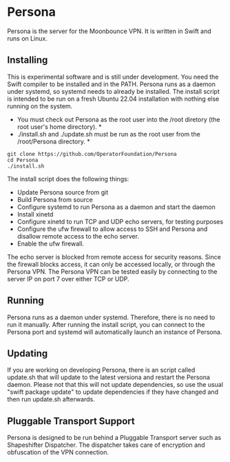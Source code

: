 # Persona

Persona is the server for the Moonbounce VPN. It is written in Swift and runs on Linux.

## Installing

This is experimental software and is still under development.
You need the Swift compiler to be installed and in the PATH.
Persona runs as a daemon under systemd, so systemd needs to already be installed.
The install script is intended to be run on a fresh Ubuntu 22.04 installation with nothing else running on the system.

* You must check out Persona as the root user into the /root diretory (the root user's home directory). *
* ./install.sh and ./update.sh must be run as the root user from the /root/Persona directory. *

```
git clone https://github.com/OperatorFoundation/Persona
cd Persona
./install.sh
```

The install script does the following things:
- Update Persona source from git
- Build Persona from source
- Configure systemd to run Persona as a daemon and start the daemon
- Install xinetd
- Configure xinetd to run TCP and UDP echo servers, for testing purposes
- Configure the ufw firewall to allow access to SSH and Persona and disallow remote access to the echo server.
- Enable the ufw firewall.

The echo server is blocked from remote access for security reasons. Since the firewall blocks access, it can
only be accessed locally, or through the Persona VPN. The Persona VPN can be tested easily by connecting to the
server IP on port 7 over either TCP or UDP.

## Running

Persona runs as a daemon under systemd. Therefore, there is no need to run it manually. After running the install
script, you can connect to the Persona port and systemd will automatically launch an instance of Persona.

## Updating

If you are working on developing Persona, there is an script called update.sh that will update to the latest
versiona and restart the Persona daemon. Please not that this will not update dependencies, so use the usual
"swift package update" to update dependencies if they have changed and then run update.sh afterwards.

## Pluggable Transport Support

Persona is designed to be run behind a Pluggable Transport server such as Shapeshifter Dispatcher. The dispatcher
takes care of encryption and obfuscation of the VPN connection.

